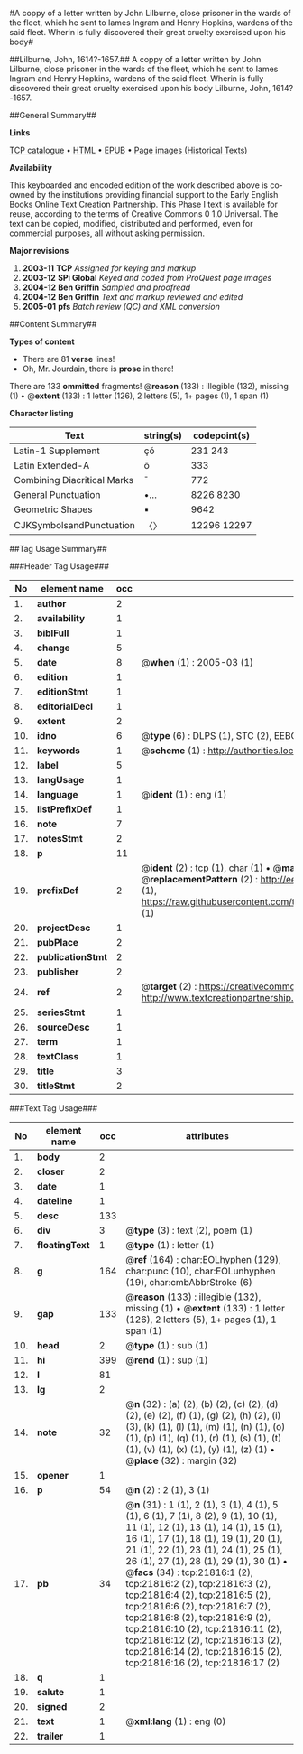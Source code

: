 #A coppy of a letter written by John Lilburne, close prisoner in the wards of the fleet, which he sent to Iames Ingram and Henry Hopkins, wardens of the said fleet. Wherin is fully discovered their great cruelty exercised upon his body#

##Lilburne, John, 1614?-1657.##
A coppy of a letter written by John Lilburne, close prisoner in the wards of the fleet, which he sent to Iames Ingram and Henry Hopkins, wardens of the said fleet. Wherin is fully discovered their great cruelty exercised upon his body
Lilburne, John, 1614?-1657.

##General Summary##

**Links**

[TCP catalogue](http://www.ota.ox.ac.uk/tcp/)  • 
[HTML](http://tei.it.ox.ac.uk/tcp/Texts-HTML/free/A05/A05465.html)  • 
[EPUB](http://tei.it.ox.ac.uk/tcp/Texts-EPUB/free/A05/A05465.epub) • 
[Page images (Historical Texts)](https://data.historicaltexts.jisc.ac.uk/view?pubId=eebo-99856285e&pageId=eebo-99856285e-21816-1)

**Availability**

This keyboarded and encoded edition of the
	       work described above is co-owned by the institutions
	       providing financial support to the Early English Books
	       Online Text Creation Partnership. This Phase I text is
	       available for reuse, according to the terms of Creative
	       Commons 0 1.0 Universal. The text can be copied,
	       modified, distributed and performed, even for
	       commercial purposes, all without asking permission.

**Major revisions**

1. __2003-11__ __TCP__ *Assigned for keying and markup*
1. __2003-12__ __SPi Global__ *Keyed and coded from ProQuest page images*
1. __2004-12__ __Ben Griffin__ *Sampled and proofread*
1. __2004-12__ __Ben Griffin__ *Text and markup reviewed and edited*
1. __2005-01__ __pfs__ *Batch review (QC) and XML conversion*

##Content Summary##

**Types of content**

  * There are 81 **verse** lines!
  * Oh, Mr. Jourdain, there is **prose** in there!

There are 133 **ommitted** fragments! 
 @__reason__ (133) : illegible (132), missing (1)  •  @__extent__ (133) : 1 letter (126), 2 letters (5), 1+ pages (1), 1 span (1)

**Character listing**


|Text|string(s)|codepoint(s)|
|---|---|---|
|Latin-1 Supplement|çó|231 243|
|Latin Extended-A|ō|333|
|Combining             Diacritical Marks|̄|772|
|General Punctuation|•…|8226 8230|
|Geometric Shapes|▪|9642|
|CJKSymbolsandPunctuation|〈〉|12296 12297|

##Tag Usage Summary##

###Header Tag Usage###

|No|element name|occ|attributes|
|---|---|---|---|
|1.|__author__|2||
|2.|__availability__|1||
|3.|__biblFull__|1||
|4.|__change__|5||
|5.|__date__|8| @__when__ (1) : 2005-03 (1)|
|6.|__edition__|1||
|7.|__editionStmt__|1||
|8.|__editorialDecl__|1||
|9.|__extent__|2||
|10.|__idno__|6| @__type__ (6) : DLPS (1), STC (2), EEBO-CITATION (1), PROQUEST (1), VID (1)|
|11.|__keywords__|1| @__scheme__ (1) : http://authorities.loc.gov/ (1)|
|12.|__label__|5||
|13.|__langUsage__|1||
|14.|__language__|1| @__ident__ (1) : eng (1)|
|15.|__listPrefixDef__|1||
|16.|__note__|7||
|17.|__notesStmt__|2||
|18.|__p__|11||
|19.|__prefixDef__|2| @__ident__ (2) : tcp (1), char (1)  •  @__matchPattern__ (2) : ([0-9\-]+):([0-9IVX]+) (1), (.+) (1)  •  @__replacementPattern__ (2) : http://eebo.chadwyck.com/downloadtiff?vid=$1&page=$2 (1), https://raw.githubusercontent.com/textcreationpartnership/Texts/master/tcpchars.xml#$1 (1)|
|20.|__projectDesc__|1||
|21.|__pubPlace__|2||
|22.|__publicationStmt__|2||
|23.|__publisher__|2||
|24.|__ref__|2| @__target__ (2) : https://creativecommons.org/publicdomain/zero/1.0/ (1), http://www.textcreationpartnership.org/docs/. (1)|
|25.|__seriesStmt__|1||
|26.|__sourceDesc__|1||
|27.|__term__|1||
|28.|__textClass__|1||
|29.|__title__|3||
|30.|__titleStmt__|2||


###Text Tag Usage###

|No|element name|occ|attributes|
|---|---|---|---|
|1.|__body__|2||
|2.|__closer__|2||
|3.|__date__|1||
|4.|__dateline__|1||
|5.|__desc__|133||
|6.|__div__|3| @__type__ (3) : text (2), poem (1)|
|7.|__floatingText__|1| @__type__ (1) : letter (1)|
|8.|__g__|164| @__ref__ (164) : char:EOLhyphen (129), char:punc (10), char:EOLunhyphen (19), char:cmbAbbrStroke (6)|
|9.|__gap__|133| @__reason__ (133) : illegible (132), missing (1)  •  @__extent__ (133) : 1 letter (126), 2 letters (5), 1+ pages (1), 1 span (1)|
|10.|__head__|2| @__type__ (1) : sub (1)|
|11.|__hi__|399| @__rend__ (1) : sup (1)|
|12.|__l__|81||
|13.|__lg__|2||
|14.|__note__|32| @__n__ (32) : (a) (2), (b) (2), (c) (2), (d) (2), (e) (2), (f) (1), (g) (2), (h) (2), (i) (3), (k) (1), (l) (1), (m) (1), (n) (1), (o) (1), (p) (1), (q) (1), (r) (1), (s) (1), (t) (1), (v) (1), (x) (1), (y) (1), (z) (1)  •  @__place__ (32) : margin (32)|
|15.|__opener__|1||
|16.|__p__|54| @__n__ (2) : 2 (1), 3 (1)|
|17.|__pb__|34| @__n__ (31) : 1 (1), 2 (1), 3 (1), 4 (1), 5 (1), 6 (1), 7 (1), 8 (2), 9 (1), 10 (1), 11 (1), 12 (1), 13 (1), 14 (1), 15 (1), 16 (1), 17 (1), 18 (1), 19 (1), 20 (1), 21 (1), 22 (1), 23 (1), 24 (1), 25 (1), 26 (1), 27 (1), 28 (1), 29 (1), 30 (1)  •  @__facs__ (34) : tcp:21816:1 (2), tcp:21816:2 (2), tcp:21816:3 (2), tcp:21816:4 (2), tcp:21816:5 (2), tcp:21816:6 (2), tcp:21816:7 (2), tcp:21816:8 (2), tcp:21816:9 (2), tcp:21816:10 (2), tcp:21816:11 (2), tcp:21816:12 (2), tcp:21816:13 (2), tcp:21816:14 (2), tcp:21816:15 (2), tcp:21816:16 (2), tcp:21816:17 (2)|
|18.|__q__|1||
|19.|__salute__|1||
|20.|__signed__|2||
|21.|__text__|1| @__xml:lang__ (1) : eng (0)|
|22.|__trailer__|1||
